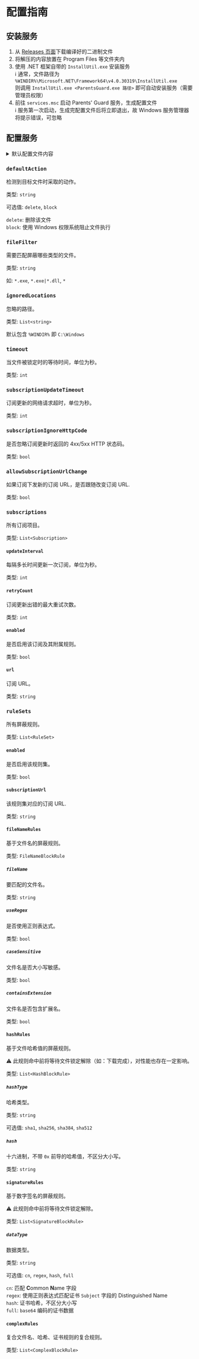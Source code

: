 # 配置指南

## 安装服务

1. 从 [Releases 页面](https://github.com/Elepover/ParentsGuard/releases)下载编译好的二进制文件
2. 将解压的内容放置在 Program Files 等文件夹内
3. 使用 .NET 框架自带的 `InstallUtil.exe` 安装服务<br>ℹ 通常，文件路径为<br>`%WINDIR%\Microsoft.NET\Framework64\v4.0.30319\InstallUtil.exe`<br>则调用 `InstallUtil.exe <ParentsGuard.exe 路径>` 即可自动安装服务（需要管理员权限）
4. 前往 `services.msc` 启动 Parents' Guard 服务，生成配置文件<br>ℹ 服务第一次启动，生成完配置文件后将立即退出，故 Windows 服务管理器将提示错误，可忽略

## 配置服务

<details>
<summary>默认配置文件内容</summary>
<code>
{
  "defaultAction": "delete",
  "fileFilter": "*.exe",
  "ignoredLocations": [
    "C:\Windows"
  ]
  "timeout": 300,
  "subscriptionUpdateTimeout": 10,
  "subscriptionIgnoreHttpCode": false,
  "allowSubscriptionUrlChange": false,
  "subscriptions": [
    {
      "updateInterval": 3600,
      "retryCount": 3,
      "enabled": true,
      "url": "https://example.com/subs.json?key=1234567890"
    }
  ],
  "ruleSets": [
    {
      "enabled": true,
      "subscriptionUrl": "https://example.com/subs.json?key=1234567890",
      "fileNameRules": [
        {
          "fileName": "",
          "useRegex": false,
          "caseSensitive": false,
          "containsExtension": true
        }
      ],
      "hashRules": [
        {
          "hashType": "sha256",
          "hash": ""
        }
      ],
      "signatureRules": [
        {
          "dataType": "hash",
          "data": ""
        }
      ],
      "complexRules": [
        {
          "fileNameRules": [
            {
              "fileName": "",
              "useRegex": false,
              "caseSensitive": false,
              "containsExtension": true
            }
          ],
          "hashRules": [
            {
              "hashType": "sha256",
              "hash": ""
            }
          ],
          "signatureRules": [
            {
              "dataType": "hash",
              "data": ""
            }
          ]
        }
      ]
    }
  ]
}
</code>
<!--GitHub Markdown 能正确解析，Visual Studio Code 不太行-->
</details>

### `defaultAction`

检测到目标文件时采取的动作。

类型: `string`

可选值: `delete`, `block`

`delete`: 删除该文件  
`block`: 使用 Windows 权限系统阻止文件执行

### `fileFilter`

需要匹配屏蔽哪些类型的文件。

类型: `string`

如: `*.exe`, `*.exe|*.dll`, `*`

### `ignoredLocations`

忽略的路径。

类型: `List<string>`

默认包含 `%WINDIR%` 即 `C:\Windows`

### `timeout`

当文件被锁定时的等待时间，单位为秒。

类型: `int`

### `subscriptionUpdateTimeout`

订阅更新的网络请求超时，单位为秒。

类型: `int`

### `subscriptionIgnoreHttpCode`

是否忽略订阅更新时返回的 4xx/5xx HTTP 状态码。

类型: `bool`

### `allowSubscriptionUrlChange`

如果订阅下发新的订阅 URL，是否跟随改变订阅 URL.

类型: `bool`

### `subscriptions`

所有订阅项目。

类型: `List<Subscription>`

#### `updateInterval`

每隔多长时间更新一次订阅，单位为秒。

类型: `int`

#### `retryCount`

订阅更新出错的最大重试次数。

类型: `int`

#### `enabled`

是否启用该订阅及其附属规则。

类型: `bool`

#### `url`

订阅 URL。

类型: `string`

### `ruleSets`

所有屏蔽规则。

类型: `List<RuleSet>`

#### `enabled`

是否启用该规则集。

类型: `bool`

#### `subscriptionUrl`

该规则集对应的订阅 URL.

类型: `string`

#### `fileNameRules`

基于文件名的屏蔽规则。

类型: `FileNameBlockRule`

##### `fileName`

要匹配的文件名。

类型: `string`

##### `useRegex`

是否使用正则表达式。

类型: `bool`

##### `caseSensitive`

文件名是否大小写敏感。

类型: `bool`

##### `containsExtension`

文件名是否包含扩展名。

类型: `bool`

#### `hashRules`

基于文件哈希值的屏蔽规则。

⚠ 此规则命中前将等待文件锁定解除（如：下载完成），对性能也存在一定影响。

类型: `List<HashBlockRule>`

##### `hashType`

哈希类型。

类型: `string`

可选值: `sha1`, `sha256`, `sha384`, `sha512`

##### `hash`

十六进制，不带 `0x` 前导的哈希值，不区分大小写。

类型: `string`

#### `signatureRules`

基于数字签名的屏蔽规则。

⚠ 此规则命中前将等待文件锁定解除。

类型: `List<SignatureBlockRule>`

##### `dataType`

数据类型。

类型: `string`

可选值: `cn`, `regex`, `hash`, `full`

`cn`: 匹配 **C**ommon **N**ame 字段  
`regex`: 使用正则表达式匹配证书 `Subject` 字段的 Distinguished Name  
`hash`: 证书哈希，不区分大小写  
`full`: `base64` 编码的证书数据

#### `complexRules`

复合文件名、哈希、证书规则的复合规则。

类型: `List<ComplexBlockRule>`
